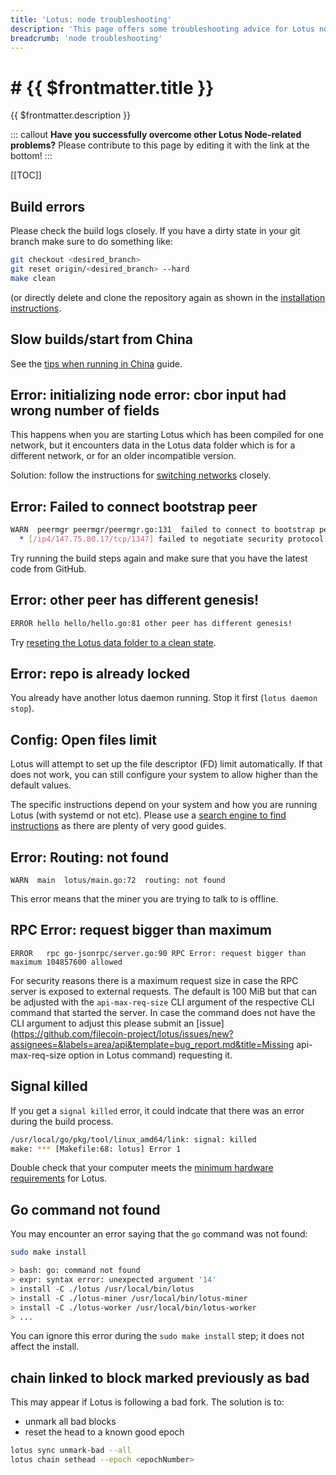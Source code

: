 ```yaml
---
title: 'Lotus: node troubleshooting'
description: 'This page offers some troubleshooting advice for Lotus nodes by listing some of the most common errors that users can come accross.'
breadcrumb: 'node troubleshooting'
---
```


# # {{ $frontmatter.title }}

{{ $frontmatter.description }}

::: callout
**Have you successfully overcome other Lotus Node-related problems?** Please contribute to this page by editing it with the link at the bottom!
:::

[[TOC]]

## Build errors

Please check the build logs closely. If you have a dirty state in your git branch make sure to do something like:

```sh
git checkout <desired_branch>
git reset origin/<desired_branch> --hard
make clean
```

(or directly delete and clone the repository again as shown in the [installation instructions](installation.md).

## Slow builds/start from China

See the [tips when running in China](tips-running-in-china.md) guide.

## Error: initializing node error: cbor input had wrong number of fields

This happens when you are starting Lotus which has been compiled for one network, but it encounters data in the Lotus data folder which is for a different network, or for an older incompatible version.

Solution: follow the instructions for [switching networks](switch-networks.md) closely.

## Error: Failed to connect bootstrap peer

```sh
WARN  peermgr peermgr/peermgr.go:131  failed to connect to bootstrap peer: failed to dial : all dials failed
  * [/ip4/147.75.80.17/tcp/1347] failed to negotiate security protocol: connected to wrong peer
```

Try running the build steps again and make sure that you have the latest code from GitHub.

## Error: other peer has different genesis!

```sh
ERROR hello hello/hello.go:81 other peer has different genesis!
```

Try [reseting the Lotus data folder to a clean state](upgrades.md#nuking-the-lotus-data).

## Error: repo is already locked

You already have another lotus daemon running. Stop it first (`lotus daemon stop`).

## Config: Open files limit

Lotus will attempt to set up the file descriptor (FD) limit automatically. If that does not work, you can still configure your system to allow higher than the default values.

The specific instructions depend on your system and how you are running Lotus (with systemd or not etc). Please use a [search engine to find instructions](https://duckduckgo.com/?q=increase+open+files+limit&t=ffab&ia=web) as there are plenty of very good guides.

## Error: Routing: not found

```
WARN  main  lotus/main.go:72  routing: not found
```

This error means that the miner you are trying to talk to is offline.

## RPC Error: request bigger than maximum

```
ERROR	rpc	go-jsonrpc/server.go:90	RPC Error: request bigger than maximum 104857600 allowed
```

For security reasons there is a maximum request size in case the RPC server is exposed to external requests. The default is 100 MiB but that can be adjusted with the `api-max-req-size` CLI argument of the respective CLI command that started the server. In case the command does not have the CLI argument to adjust this please submit an [issue](https://github.com/filecoin-project/lotus/issues/new?assignees=&labels=area/api&template=bug_report.md&title=Missing api-max-req-size option in Lotus command) requesting it.

## Signal killed

If you get a `signal killed` error, it could indcate that there was an error during the build process.

```bash
/usr/local/go/pkg/tool/linux_amd64/link: signal: killed
make: *** [Makefile:68: lotus] Error 1
```

Double check that your computer meets the [minimum hardware requirements](./installation.md#minimal-requirements) for Lotus.

## Go command not found

You may encounter an error saying that the `go` command was not found:

```bash
sudo make install

> bash: go: command not found
> expr: syntax error: unexpected argument '14'
> install -C ./lotus /usr/local/bin/lotus
> install -C ./lotus-miner /usr/local/bin/lotus-miner
> install -C ./lotus-worker /usr/local/bin/lotus-worker
> ...
```

You can ignore this error during the `sudo make install` step; it does not affect the install.

## chain linked to block marked previously as bad

This may appear if Lotus is following a bad fork. The solution is to:

- unmark all bad blocks
- reset the head to a known good epoch

```sh
lotus sync unmark-bad --all
lotus chain sethead --epoch <epochNumber>
```
